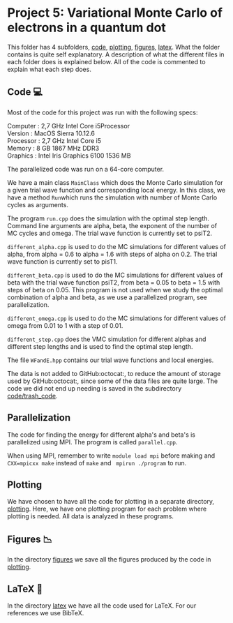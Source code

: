 # Project 5: Variational Monte Carlo of electrons in a quantum dot

This folder has 4 subfolders, [code](https://github.uio.no/cecilgl/FYS4150/tree/master/project5/code), [plotting](https://github.uio.no/cecilgl/FYS4150/tree/master/project5/plotting), [figures](https://github.uio.no/cecilgl/FYS4150/tree/master/project5/figures), [latex](https://github.uio.no/cecilgl/FYS4150/tree/master/project5/latex). What the folder contains is quite self explanatory. A description of what the different files in each folder does is explained below. All of the code is commented to explain what each step does.

## Code :computer:
Most of the code for this project was run with the following specs:

Computer  : 2,7 GHz Intel Core i5Processor <br />
Version   : MacOS Sierra 10.12.6 <br />
Processor : 2,7 GHz Intel Core i5 <br />
Memory    : 8 GB 1867 MHz DDR3 <br />
Graphics  : Intel Iris Graphics 6100 1536 MB <br />

The parallelized code was run on a 64-core computer.

We have a main class ```MainClass``` which does the Monte Carlo simulation for a given trial wave function and corresponding local energy. In this class, we have a method ```Run```which runs the simulation with number of Monte Carlo cycles as arguments.

The program ```run.cpp``` does the simulation with the optimal step length. Command line arguments are alpha, beta, the exponent of the number of MC cycles and omega. The trial wave function is currently set to psiT2.

```different_alpha.cpp``` is used to do the MC simulations for different values of alpha, from alpha = 0.6 to alpha = 1.6 with steps of alpha on 0.2. The trial wave function is currently set to pisT1.

```different_beta.cpp``` is used to do the MC simulations for different values of beta with the trial wave function psiT2, from beta = 0.05 to beta = 1.5 with steps of beta on 0.05. This program is not used when we study the optimal combination of alpha and beta, as we use a parallelized program, see parallelization. 

```different_omega.cpp``` is used to do the MC simulations for different values of omega from 0.01 to 1 with a step of 0.01.

```different_step.cpp``` does the VMC simulation for different alphas and different step lengths and is used to find the optimal step length.

The file ```WFandE.hpp``` contains our trial wave functions and local energies.

The data is not added to GitHub:octocat:, to reduce the amount of storage used by GitHub:octocat:, since some of the data files are quite large. The code we did not end up needing is saved in the subdirectory [code/trash_code](https://github.uio.no/cecilgl/FYS4150/tree/master/project5/code/trash_code).


## Parallelization

The code for finding the energy for different alpha's and beta's is parallelized using MPI. The program is called ```parallel.cpp```.

When using MPI, remember to write ```module load mpi``` before making and ```CXX=mpicxx make``` instead of ```make``` and ``` mpirun ./program``` to run.

## Plotting

We have chosen to have all the code for plotting in a separate directory, [plotting](https://github.uio.no/cecilgl/FYS4150/tree/master/project5/plotting). Here, we have one plotting program for each problem where plotting is needed. All data is analyzed in these programs.

## Figures :chart_with_downwards_trend:
In the directory [figures](https://github.uio.no/cecilgl/FYS4150/tree/master/project5/figures) we save all the figures produced by the code in [plotting](https://github.uio.no/cecilgl/FYS4150/tree/master/project5/plotting).

## LaTeX :memo:
In the directory [latex](https://github.uio.no/cecilgl/FYS4150/tree/master/project5/latex) we have all the code used for LaTeX. For our references we use BibTeX.

